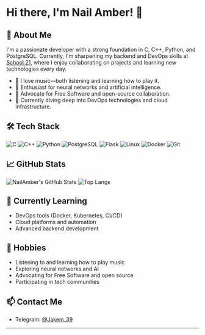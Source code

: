 # Hi there, I'm Nail Amber! 👋

## 🚀 About Me
I'm a passionate developer with a strong foundation in C, C++, Python, and PostgreSQL. Currently, I'm sharpening my backend and DevOps skills at [School 21](https://21-school.ru/), where I enjoy collaborating on projects and learning new technologies every day.

- 🎵 I love music—both listening and learning how to play it.
- 🤖 Enthusiast for neural networks and artificial intelligence.
- 🐧 Advocate for Free Software and open-source collaboration.
- 🌱 Currently diving deep into DevOps technologies and cloud infrastructure.

## 🛠️ Tech Stack

![C](https://img.shields.io/badge/-C-333?style=flat&logo=c)
![C++](https://img.shields.io/badge/-C++-333?style=flat&logo=c%2B%2B)
![Python](https://img.shields.io/badge/-Python-333?style=flat&logo=python)
![PostgreSQL](https://img.shields.io/badge/-PostgreSQL-333?style=flat&logo=postgresql)
![Flask](https://img.shields.io/badge/-Flask-333?style=flat&logo=flask)
![Linux](https://img.shields.io/badge/-Linux-333?style=flat&logo=linux)
![Docker](https://img.shields.io/badge/-Docker-333?style=flat&logo=docker)
![Git](https://img.shields.io/badge/-Git-333?style=flat&logo=git)

## 📈 GitHub Stats

![NailAmber's GitHub Stats](https://github-readme-stats.vercel.app/api?username=NailAmber&show_icons=true&theme=synthwave)
![Top Langs](https://github-readme-stats.vercel.app/api/top-langs/?username=NailAmber&layout=compact&theme=synthwave)

## 🌱 Currently Learning

- DevOps tools (Docker, Kubernetes, CI/CD)
- Cloud platforms and automation
- Advanced backend development

## 🎸 Hobbies

- Listening to and learning how to play music
- Exploring neural networks and AI
- Advocating for Free Software and open source
- Participating in tech communities

## 📫 Contact Me

- Telegram: [@Jakem_39](https://t.me/Jakem_39)

---

<!--
**NailAmber/NailAmber** is a ✨ _special_ ✨ repository because its `README.md` (this file) appears on your GitHub profile.
-->

